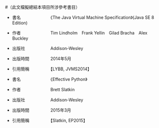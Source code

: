 #（此文檔擬總結本項目所涉參考書目）

* 書名　　　　　　　《The Java Virtual Machine Specification》(Java SE 8 Edition)
* 作者　　　　　　　Tim Lindholm　Frank Yellin　Gilad Bracha　Alex Buckley
* 出版社　　　　　　Addison-Wesley
* 出版時間　　　　　2014年5月
* 引用簡稱　　　　　【LYBB, JVMS2014】


* 書名　　　　　　　《Effective Python》
* 作者　　　　　　　Brett Slatkin
* 出版社　　　　　　Addison-Wesley
* 出版時間　　　　　2015年3月
* 引用簡稱　　　　　【Slatkin, EP2015】

